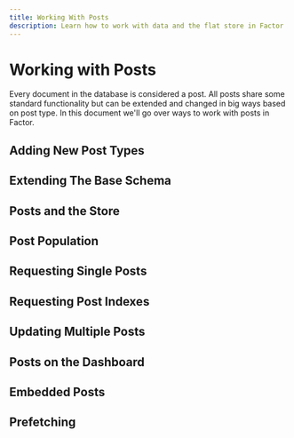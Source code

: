 ```yaml
---
title: Working With Posts
description: Learn how to work with data and the flat store in Factor
---
```


# Working with Posts

Every document in the database is considered a post. All posts share some standard functionality but can be extended and changed in big ways based on post type. In this document we'll go over ways to work with posts in Factor.

## Adding New Post Types

## Extending The Base Schema

## Posts and the Store

## Post Population

## Requesting Single Posts

## Requesting Post Indexes

## Updating Multiple Posts

## Posts on the Dashboard

## Embedded Posts

## Prefetching
